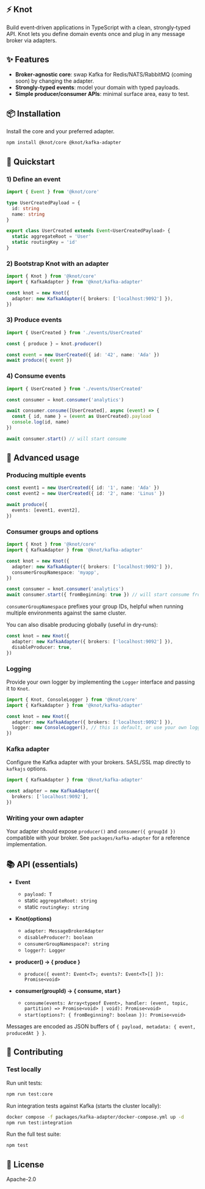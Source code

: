 ## ⚡️ Knot

Build event‑driven applications in TypeScript with a clean, strongly‑typed API. Knot lets you define domain events once and plug in any message broker via adapters.

## ✨ Features

- **Broker‑agnostic core**: swap Kafka for Redis/NATS/RabbitMQ (coming soon) by changing the adapter.
- **Strongly‑typed events**: model your domain with typed payloads.
- **Simple producer/consumer APIs**: minimal surface area, easy to test.

## 📦 Installation

Install the core and your preferred adapter.

```bash
npm install @knot/core @knot/kafka-adapter
```

## 🚀 Quickstart

### 1) Define an event

```ts
import { Event } from '@knot/core'

type UserCreatedPayload = {
  id: string
  name: string
}

export class UserCreated extends Event<UserCreatedPayload> {
  static aggregateRoot = 'User'
  static routingKey = 'id'
}
```

### 2) Bootstrap Knot with an adapter

```ts
import { Knot } from '@knot/core'
import { KafkaAdapter } from '@knot/kafka-adapter'

const knot = new Knot({
  adapter: new KafkaAdapter({ brokers: ['localhost:9092'] }),
})
```

### 3) Produce events

```ts
import { UserCreated } from './events/UserCreated'

const { produce } = knot.producer()

const event = new UserCreated({ id: '42', name: 'Ada' })
await produce({ event })
```

### 4) Consume events

```ts
import { UserCreated } from './events/UserCreated'

const consumer = knot.consumer('analytics')

await consumer.consume([UserCreated], async (event) => {
  const { id, name } = (event as UserCreated).payload
  console.log(id, name)
})

await consumer.start() // will start consume
```

## 🧩 Advanced usage

### Producing multiple events

```ts
const event1 = new UserCreated({ id: '1', name: 'Ada' })
const event2 = new UserCreated({ id: '2', name: 'Linus' })

await produce({
  events: [event1, event2],
})
```

### Consumer groups and options

```ts
import { Knot } from '@knot/core'
import { KafkaAdapter } from '@knot/kafka-adapter'

const knot = new Knot({
  adapter: new KafkaAdapter({ brokers: ['localhost:9092'] }),
  consumerGroupNamespace: 'myapp',
})

const consumer = knot.consumer('analytics')
await consumer.start({ fromBeginning: true }) // will start consume from the beginning
```

`consumerGroupNamespace` prefixes your group IDs, helpful when running multiple environments against the same cluster.

You can also disable producing globally (useful in dry‑runs):

```ts
const knot = new Knot({
  adapter: new KafkaAdapter({ brokers: ['localhost:9092'] }),
  disableProducer: true,
})
```

### Logging

Provide your own logger by implementing the `Logger` interface and passing it to `Knot`.

```ts
import { Knot, ConsoleLogger } from '@knot/core'
import { KafkaAdapter } from '@knot/kafka-adapter'

const knot = new Knot({
  adapter: new KafkaAdapter({ brokers: ['localhost:9092'] }),
  logger: new ConsoleLogger(), // this is default, or use your own logger
})
```

### Kafka adapter

Configure the Kafka adapter with your brokers. SASL/SSL map directly to `kafkajs` options.

```ts
import { KafkaAdapter } from '@knot/kafka-adapter'

const adapter = new KafkaAdapter({
  brokers: ['localhost:9092'],
})
```

### Writing your own adapter

Your adapter should expose `producer()` and `consumer({ groupId })` compatible with your broker. See `packages/kafka-adapter` for a reference implementation.

## 📚 API (essentials)

- **Event<T>**
  - `payload: T`
  - static `aggregateRoot: string`
  - static `routingKey: string`

- **Knot(options)**
  - `adapter: MessageBrokerAdapter`
  - `disableProducer?: boolean`
  - `consumerGroupNamespace?: string`
  - `logger?: Logger`

- **producer() → { produce }**
  - `produce({ event?: Event<T>; events?: Event<T>[] }): Promise<void>`

- **consumer(groupId) → { consume, start }**
  - `consume(events: Array<typeof Event>, handler: (event, topic, partition) => Promise<void> | void): Promise<void>`
  - `start(options?: { fromBeginning?: boolean }): Promise<void>`

Messages are encoded as JSON buffers of `{ payload, metadata: { event, producedAt } }`.

## 🤝 Contributing

### Test locally

Run unit tests:

```bash
npm run test:core
```

Run integration tests against Kafka (starts the cluster locally):

```bash
docker compose -f packages/kafka-adapter/docker-compose.yml up -d
npm run test:integration
```

Run the full test suite:

```bash
npm test
```

## 📄 License

Apache-2.0
